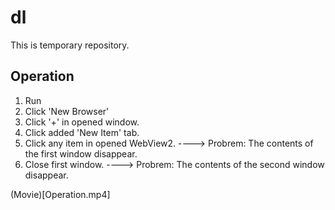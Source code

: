 # dl

This is temporary repository.

## Operation

1. Run
2. Click 'New Browser'
3. Click '+' in opened window.
4. Click added 'New Item' tab.
5. Click any item in opened WebView2.  ----> Probrem: The contents of the first window disappear.
6. Close first window. ----> Probrem: The contents of the second window disappear.

(Movie)[Operation.mp4]
